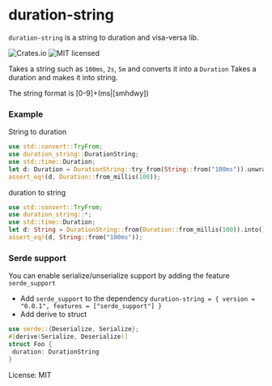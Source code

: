 # duration-string

`duration-string` is a string to duration and visa-versa lib.

![Crates.io](https://img.shields.io/crates/v/duration-string.svg)
![MIT licensed](https://img.shields.io/badge/license-MIT-blue.svg)

Takes a string such as `100ms`, `2s`, `5m` and converts it into a `Duration`
Takes a duration and makes it into string.

The string format is [0-9]+(ms|[smhdwy])

### Example

String to duration
```rust
use std::convert::TryFrom;
use duration_string::DurationString;
use std::time::Duration;
let d: Duration = DurationString::try_from(String::from("100ms")).unwrap().into();
assert_eq!(d, Duration::from_millis(100));
```
duration to string
```rust
use std::convert::TryFrom;
use duration_string::*;
use std::time::Duration;
let d: String = DurationString::from(Duration::from_millis(100)).into();
assert_eq!(d, String::from("100ms"));
```

### Serde support
You can enable serialize/unserialize support by adding the feature `serde_support`
- Add `serde_support` to the dependency
`duration-string = { version = "0.0.1", features = ["serde_support"] }`
- Add derive to struct
```rust
use serde::{Deserialize, Serialize};
#[derive(Serialize, Deserialize)]
struct Foo {
 duration: DurationString
}
```

License: MIT
